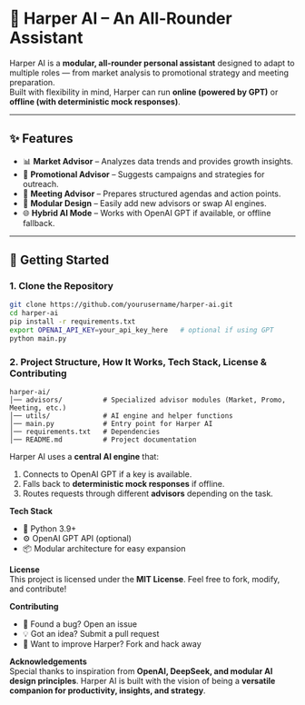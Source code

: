 # 🤖 Harper AI – An All-Rounder Assistant

Harper AI is a **modular, all-rounder personal assistant** designed to adapt to multiple roles — from market analysis to promotional strategy and meeting preparation.  
Built with flexibility in mind, Harper can run **online (powered by GPT)** or **offline (with deterministic mock responses)**.

---

## ✨ Features

- 📊 **Market Advisor** – Analyzes data trends and provides growth insights.  
- 🎯 **Promotional Advisor** – Suggests campaigns and strategies for outreach.  
- 📅 **Meeting Advisor** – Prepares structured agendas and action points.  
- 🔄 **Modular Design** – Easily add new advisors or swap AI engines.  
- 🌐 **Hybrid AI Mode** – Works with OpenAI GPT if available, or offline fallback.  

---

## 🚀 Getting Started

### 1. Clone the Repository
```bash
git clone https://github.com/yourusername/harper-ai.git
cd harper-ai
pip install -r requirements.txt
export OPENAI_API_KEY=your_api_key_here   # optional if using GPT
python main.py
```

### 2. Project Structure, How It Works, Tech Stack, License & Contributing

```
harper-ai/
│── advisors/          # Specialized advisor modules (Market, Promo, Meeting, etc.)
│── utils/             # AI engine and helper functions
│── main.py            # Entry point for Harper AI
│── requirements.txt   # Dependencies
│── README.md          # Project documentation
```

Harper AI uses a **central AI engine** that:
1. Connects to OpenAI GPT if a key is available.  
2. Falls back to **deterministic mock responses** if offline.  
3. Routes requests through different **advisors** depending on the task.  

**Tech Stack**  
- 🐍 Python 3.9+  
- ⚙️ OpenAI GPT API (optional)  
- 📦 Modular architecture for easy expansion  

**License**  
This project is licensed under the **MIT License**. Feel free to fork, modify, and contribute!  

**Contributing**  
- 🐛 Found a bug? Open an issue  
- 💡 Got an idea? Submit a pull request  
- 🔧 Want to improve Harper? Fork and hack away  

**Acknowledgements**  
Special thanks to inspiration from **OpenAI, DeepSeek, and modular AI design principles**. Harper AI is built with the vision of being a **versatile companion for productivity, insights, and strategy**.  

